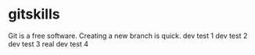 # gitskills
Git is a free software.
Creating a new branch is quick.
dev test 1 
dev test 2
dev test 3
real dev test 4

